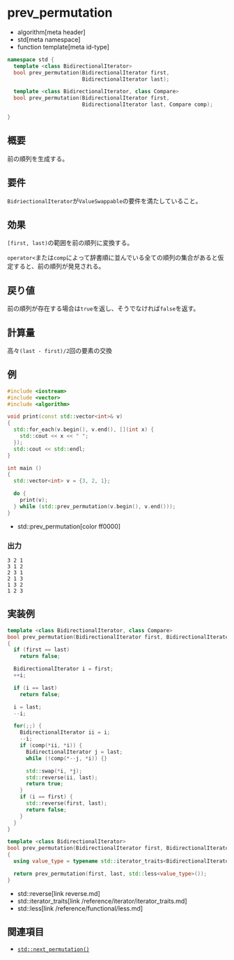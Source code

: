 # prev_permutation
* algorithm[meta header]
* std[meta namespace]
* function template[meta id-type]

```cpp
namespace std {
  template <class BidirectionalIterator>
  bool prev_permutation(BidirectionalIterator first,
                        BidirectionalIterator last);

  template <class BidirectionalIterator, class Compare>
  bool prev_permutation(BidirectionalIterator first,
                        BidirectionalIterator last, Compare comp);

}
```

## 概要
前の順列を生成する。


## 要件
`BidriectionalIterator`が`ValueSwappable`の要件を満たしていること。


## 効果
`[first, last)`の範囲を前の順列に変換する。

`operator<`または`comp`によって辞書順に並んでいる全ての順列の集合があると仮定すると、前の順列が発見される。


## 戻り値
前の順列が存在する場合は`true`を返し、そうでなければ`false`を返す。


## 計算量
高々`(last - first)/2`回の要素の交換


## 例
```cpp
#include <iostream>
#include <vector>
#include <algorithm>

void print(const std::vector<int>& v)
{
  std::for_each(v.begin(), v.end(), [](int x) {
    std::cout << x << " ";
  });
  std::cout << std::endl;
}

int main ()
{
  std::vector<int> v = {3, 2, 1};

  do {
    print(v);
  } while (std::prev_permutation(v.begin(), v.end()));
}
```
* std::prev_permutation[color ff0000]

### 出力
```
3 2 1 
3 1 2 
2 3 1 
2 1 3 
1 3 2 
1 2 3 
```


## 実装例
```cpp
template <class BidirectionalIterator, class Compare>
bool prev_permutation(BidirectionalIterator first, BidirectionalIterator last, Compare comp)
{
  if (first == last)
    return false;

  BidirectionalIterator i = first;
  ++i;

  if (i == last)
    return false;

  i = last;
  --i;

  for(;;) {
    BidirectionalIterator ii = i;
    --i;
    if (comp(*ii, *i)) {
      BidirectionalIterator j = last;
      while (!comp(*--j, *i)) {}

      std::swap(*i, *j);
      std::reverse(ii, last);
      return true;
    }
    if (i == first) {
      std::reverse(first, last);
      return false;
    }
  }
}

template <class BidirectionalIterator>
bool prev_permutation(BidirectionalIterator first, BidirectionalIterator last)
{
  using value_type = typename std::iterator_traits<BidirectionalIterator>::value_type;

  return prev_permutation(first, last, std::less<value_type>());
}
```
* std::reverse[link reverse.md]
* std::iterator_traits[link /reference/iterator/iterator_traits.md]
* std::less[link /reference/functional/less.md]


## 関連項目
- [`std::next_permutation()`](next_permutation.md)
